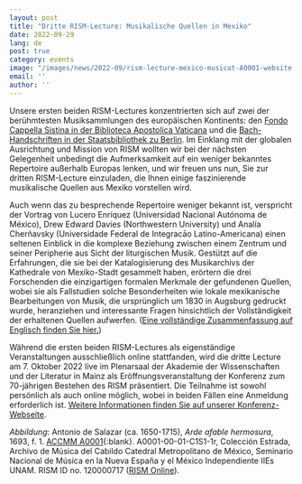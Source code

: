 ```yaml
---
layout: post
title: "Dritte RISM-Lecture: Musikalische Quellen in Mexiko"
date: 2022-09-29
lang: de
post: true
category: events
image: "/images/news/2022-09/rism-lecture-mexico-musicat-A0001-website.jpg"
email: ''
author: ''
---
```


Unsere ersten beiden RISM-Lectures konzentrierten sich auf zwei der berühmtesten Musiksammlungen des europäischen Kontinents: den [Fondo Cappella Sistina in der Biblioteca Apostolica Vaticana](/events/2021/03/04/rism-lecture-cappella-sistina-online.html) und die [Bach-Handschriften in der Staatsbibliothek zu Berlin](/events/2021/07/08/rism-lecture-bach-collection-berlin-staatsbibliothek-now-online.html). Im Einklang mit der globalen Ausrichtung und Mission von RISM wollten wir bei der nächsten Gelegenheit unbedingt die Aufmerksamkeit auf ein weniger bekanntes Repertoire außerhalb Europas lenken, und wir freuen uns nun, Sie zur dritten RISM-Lecture einzuladen, die Ihnen einige faszinierende musikalische Quellen aus Mexiko vorstellen wird.  

Auch wenn das zu besprechende Repertoire weniger bekannt ist, verspricht der Vortrag von Lucero Enríquez (Universidad Nacional Autónoma de México), Drew Edward Davies (Northwestern University) und Analía Cherñavsky (Universidade Federal de Integracāo Latino-Americana) einen seltenen Einblick in die komplexe Beziehung zwischen einem Zentrum und seiner Peripherie aus Sicht der liturgischen Musik. Gestützt auf die Erfahrungen, die sie bei der Katalogisierung des Musikarchivs der Kathedrale von Mexiko-Stadt gesammelt haben, erörtern die drei Forschenden die einzigartigen formalen Merkmale der gefundenen Quellen, wobei sie als Fallstudien solche Besonderheiten wie lokale mexikanische Bearbeitungen von Musik, die ursprünglich um 1830 in Augsburg gedruckt wurde, heranziehen und interessante Fragen hinsichtlich der Vollständigkeit der erhaltenen Quellen aufwerfen. ([Eine vollständige Zusammenfassung auf Englisch finden Sie hier.](/publications/conferences/musical-sources-past-future-2022/abstracts.html#rism-lecture))  

Während die ersten beiden RISM-Lectures als eigenständige Veranstaltungen ausschließlich online stattfanden, wird die dritte Lecture am 7. Oktober 2022 live im Plenarsaal der Akademie der Wissenschaften und der Literatur in Mainz als Eröffnungsveranstaltung der Konferenz zum 70-jährigen Bestehen des RISM präsentiert. Die Teilnahme ist sowohl persönlich als auch online möglich, wobei in beiden Fällen eine Anmeldung erforderlich ist. [Weitere Informationen finden Sie auf unserer Konferenz-Webseite](/publications/conferences/musical-sources-past-future-2022.html).

_Abbildung_: Antonio de Salazar (ca. 1650-1715), _Arde afable hermosura_, 1693, f. 1. [ACCMM A0001](http://musicat.unam.mx/nuevo/rism.php/0/A0001/0){:blank}. A0001-00-01-C1S1-1r, Colección Estrada, Archivo de Música del Cabildo Catedral Metropolitano de México, Seminario Nacional de Música en la Nueva España y el México Independiente IIEs UNAM. RISM ID no. 120000717 ([RISM Online](https://rism.online/sources/120000717)).
